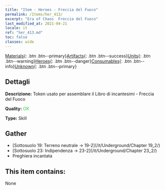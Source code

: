 ```yaml
---
title: "Item - Heroes - Freccia del Fuoco"
permalink: /Items/her_413/
excerpt: "Era of Chaos  Freccia del Fuoco"
last_modified_at: 2021-04-21
locale: it
ref: "her_413.md"
toc: false
classes: wide
---
```

 [Materials](/it/Items/){: .btn .btn--primary}[Artifacts](/it/Items/Artifacts/){: .btn .btn--success}[Units](/it/Items/Units/){: .btn .btn--warning}[Heroes](/it/Items/Heroes/){: .btn .btn--danger}[Consumables](/it/Items/Consumables/){: .btn .btn--info}[Unknown](/it/Items/Unknown/){: .btn .btn--primary}

## Dettagli
 **Descrizione:** Token usato per assemblare il Libro di incantesimi - Freccia del Fuoco

 **Quality:** <span style="color: #32CD32">OK</span>

 **Type:** Skill

## Gather

*    [Sottosuolo 19: Terreno neutrale -> 19-2](/it/Underground/Chapter 19_2/) 
*    [Sottosuolo 23: Indipendenza -> 23-2](/it/Underground/Chapter 23_2/) 
*    Preghiera incantata 

## This item contains:

  None

